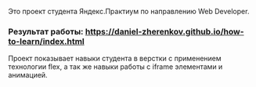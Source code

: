 Это проект студента Яндекс.Практиум по направлению Web Developer.
### Результат работы: https://daniel-zherenkov.github.io/how-to-learn/index.html

Проект показывает навыки студента в верстки с применением технологии flex, а так же навыки работы с iframe элементами и анимацией. 